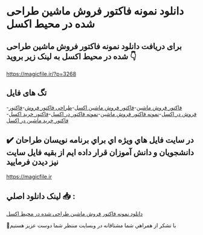 # دانلود نمونه فاکتور فروش ماشین طراحی شده در محیط اکسل

## برای دریافت دانلود نمونه فاکتور فروش ماشین طراحی شده در محیط اکسل به لینک زیر بروید 👇

https://magicfile.ir/?p=3268

## تگ های فایل

-[فاکتور فروش ماشین](https://magicfile.ir/product/%d9%81%d8%a7%da%a9%d8%aa%d9%88%d8%b1-%d9%81%d8%b1%d9%88%d8%b4-%d9%85%d8%a7%d8%b4%db%8c%d9%86-%d8%b7%d8%b1%d8%a7%d8%ad%db%8c-%d8%b4%d8%af%d9%87-%d8%af%d8%b1-%d9%85%d8%ad%db%8c%d8%b7-%d8%a7%da%a9%d8%b3%d9%84/)-[فاکتور فروش ماشین اکسل](https://magicfile.ir/product/%d9%81%d8%a7%da%a9%d8%aa%d9%88%d8%b1-%d9%81%d8%b1%d9%88%d8%b4-%d9%85%d8%a7%d8%b4%db%8c%d9%86-%d8%b7%d8%b1%d8%a7%d8%ad%db%8c-%d8%b4%d8%af%d9%87-%d8%af%d8%b1-%d9%85%d8%ad%db%8c%d8%b7-%d8%a7%da%a9%d8%b3%d9%84/)-[طراحی فاکتور فروش](https://magicfile.ir/product/%d9%81%d8%a7%da%a9%d8%aa%d9%88%d8%b1-%d9%81%d8%b1%d9%88%d8%b4-%d9%85%d8%a7%d8%b4%db%8c%d9%86-%d8%b7%d8%b1%d8%a7%d8%ad%db%8c-%d8%b4%d8%af%d9%87-%d8%af%d8%b1-%d9%85%d8%ad%db%8c%d8%b7-%d8%a7%da%a9%d8%b3%d9%84/)-[فاکتور فروش در اکسل](https://magicfile.ir/product/%d9%81%d8%a7%da%a9%d8%aa%d9%88%d8%b1-%d9%81%d8%b1%d9%88%d8%b4-%d9%85%d8%a7%d8%b4%db%8c%d9%86-%d8%b7%d8%b1%d8%a7%d8%ad%db%8c-%d8%b4%d8%af%d9%87-%d8%af%d8%b1-%d9%85%d8%ad%db%8c%d8%b7-%d8%a7%da%a9%d8%b3%d9%84/)-[نمونه فاکتور فروش ماشین](https://magicfile.ir/product/%d9%81%d8%a7%da%a9%d8%aa%d9%88%d8%b1-%d9%81%d8%b1%d9%88%d8%b4-%d9%85%d8%a7%d8%b4%db%8c%d9%86-%d8%b7%d8%b1%d8%a7%d8%ad%db%8c-%d8%b4%d8%af%d9%87-%d8%af%d8%b1-%d9%85%d8%ad%db%8c%d8%b7-%d8%a7%da%a9%d8%b3%d9%84/)-[نمونه فاکتور در اکسل](https://magicfile.ir/product/%d9%81%d8%a7%da%a9%d8%aa%d9%88%d8%b1-%d9%81%d8%b1%d9%88%d8%b4-%d9%85%d8%a7%d8%b4%db%8c%d9%86-%d8%b7%d8%b1%d8%a7%d8%ad%db%8c-%d8%b4%d8%af%d9%87-%d8%af%d8%b1-%d9%85%d8%ad%db%8c%d8%b7-%d8%a7%da%a9%d8%b3%d9%84/)-[فاکتور خرید اکسل](https://magicfile.ir/product/%d9%81%d8%a7%da%a9%d8%aa%d9%88%d8%b1-%d9%81%d8%b1%d9%88%d8%b4-%d9%85%d8%a7%d8%b4%db%8c%d9%86-%d8%b7%d8%b1%d8%a7%d8%ad%db%8c-%d8%b4%d8%af%d9%87-%d8%af%d8%b1-%d9%85%d8%ad%db%8c%d8%b7-%d8%a7%da%a9%d8%b3%d9%84/)-[فاکتور خرید ماشین در اکسل](https://magicfile.ir/product/%d9%81%d8%a7%da%a9%d8%aa%d9%88%d8%b1-%d9%81%d8%b1%d9%88%d8%b4-%d9%85%d8%a7%d8%b4%db%8c%d9%86-%d8%b7%d8%b1%d8%a7%d8%ad%db%8c-%d8%b4%d8%af%d9%87-%d8%af%d8%b1-%d9%85%d8%ad%db%8c%d8%b7-%d8%a7%da%a9%d8%b3%d9%84/)

## ✔️ در سايت فايل هاي ويژه اي براي برنامه نويسان طراحان دانشجويان و دانش آموزان قرار داده ايم از بقيه فايل سايت نيز ديدن فرماييد

https://magicfile.ir


## لينک دانلود اصلي 📥 :

[دانلود نمونه فاکتور فروش ماشین طراحی شده در محیط اکسل](https://magicfile.ir/product/%d9%81%d8%a7%da%a9%d8%aa%d9%88%d8%b1-%d9%81%d8%b1%d9%88%d8%b4-%d9%85%d8%a7%d8%b4%db%8c%d9%86-%d8%b7%d8%b1%d8%a7%d8%ad%db%8c-%d8%b4%d8%af%d9%87-%d8%af%d8%b1-%d9%85%d8%ad%db%8c%d8%b7-%d8%a7%da%a9%d8%b3%d9%84/) 


🙏با تشکر از همراهي شما مشتاقانه در وبسایت منتظر شما دوست عزیز هستیم

